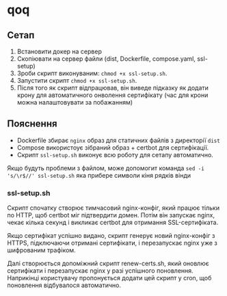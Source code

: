 # qoq

## Сетап

1. Встановити докер на сервер
2. Скопіювати на сервер файли (dist, Dockerfile, compose.yaml, ssl-setup)
3. Зроби скрипт виконуваним: `chmod +x ssl-setup.sh`.
4. Запустити скрипт `chmod +x ssl-setup.sh`.
5. Після того як скрипт відпрацював, він виведе підказку як додати крону для автоматичного онволення сертифікату (час для крони можна налаштовувати за побажанням)

## Пояснення 

- Dockerfile збирає `nginx` образ для статичних файлів з директорії `dist`
- Compose використоує зібраний образ + certbot для сертифікації.
- Скрипт `ssl-setup.sh` виконує всю роботу для сетапу автоматично.

Якщо будуть проблеми з файлом, може допомогит команда `sed -i 's/\r$//' ssl-setup.sh` яка прибере символи кіня рядків вінди 

### ssl-setup.sh   

Скрипт спочатку створює тимчасовий nginx-конфіг, який працює тільки по HTTP,
щоб certbot міг підтвердити домен. Потім він запускає nginx, чекає кілька секунд
і викликає certbot для отримання SSL-сертифіката. 

Якщо сертифікат успішно видано, скрипт генерує новий nginx-конфіг з HTTPS, підключаючи
отримані сертифікати, і перезапускає nginx уже з шифрованим трафіком. 

Далі створюється допоміжний скрипт renew-certs.sh, який оновлює сертифікати і перезапускає nginx 
у разі успішного поновлення. Наприкінці користувачу пропонується додати 
цей скрипт у cron, щоб поновлення відбувалося автоматично.

